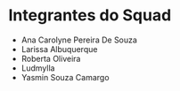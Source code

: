 # Integrantes do Squad

- Ana Carolyne Pereira De Souza
- Larissa Albuquerque
- Roberta Oliveira
- Ludmylla
- Yasmin Souza Camargo
